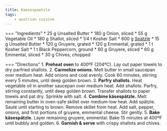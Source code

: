 ```yaml
---
title: Kaesespaetzle
tags:
    - austrian cuisine
---
```


=== "Ingredients"
    * 25 g Unsalted Butter
    * 180 g Onion, sliced
    * 55 g Vegetable Oil
    * 180 g Shallot, sliced
    * 1/4 t Kosher Salt
    * 600 g [Spätzle](../spaetzle/index.md)
    * 15 g Unsalted Butter
    * 120 g Gruyere, grated
    * 120 g Emmental, grated
    * 1 t Kosher Salt
    * 1 t Black Peppercorn, ground
    * 60 g Gruyere, sliced
    * 60 g Emmental, sliced
    * 30 g Chives, chopped

=== "Directions"
    1. **Preheat oven** to 400ºF (204ºC). Lay out paper towels to dry parfried shallots.
    2. **Carmelize onions.** Melt butter in small saucepan over medium heat. Add onions and coat evenly. Cook 60 minutes, stirring every 5 minutes, until deep golden brown.
    3. **Parfry shallots.** Heat vegetable oil in another saucepan over medium heat. Add shallots. Parfry, stirring constantly, until deep golden brown. Transfer shallots to paper towels and pat dry. Sprinkle with salt.
    4. **Combine käsespätzle.** Melt remaining butter in oven-safe skillet over medium-low heat. Add spätzle. Sauté until starting to brown. Remove skillet from heat. Add salt, pepper, onions, and first portions of gruyere, emmental cheese. Stir gently.
    5. **Bake käsespätzle.** Layer remaining gruyere, emmental. Bake 15 minutes at 400ºF until bubbly and golden.
    6. **Garnish & serve** with crispy shallots and chives.

[^1]:
    Vetter, Delaney. ["Käsespätzle (Cheesy Spaetzle With Caramelized Onions & Crispy Shallots)."](https://food52.com/recipes/82616-spaetzle-recipe-with-cheese-onions) *Food 52.* 26 February 2020.
